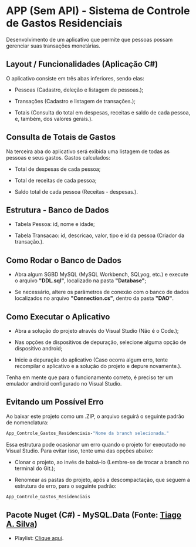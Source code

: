 # APP (Sem API) - Sistema de Controle de Gastos Residenciais

Desenvolvimento de um aplicativo que permite que pessoas possam gerenciar suas transações monetárias.

## Layout / Funcionalidades (Aplicação C#)

O aplicativo consiste em três abas inferiores, sendo elas:

- Pessoas (Cadastro, deleção e listagem de pessoas.);

- Transações (Cadastro e listagem de transações.);

- Totais (Consulta do total em despesas, receitas e saldo de cada pessoa, e, também, dos valores gerais.).

## Consulta de Totais de Gastos

Na terceira aba do aplicativo será exibida uma listagem de todas as pessoas e seus gastos. Gastos calculados:

- Total de despesas de cada pessoa;

- Total de receitas de cada pessoa;

- Saldo total de cada pessoa (Receitas - despesas.).

## Estrutura - Banco de Dados

- Tabela Pessoa: id, nome e idade;

- Tabela Transacao: id, descricao, valor, tipo e id da pessoa (Criador da transação.).

## Como Rodar o Banco de Dados

- Abra algum SGBD MySQL (MySQL Workbench, SQLyog, etc.) e execute o arquivo **"DDL.sql"**, localizado na pasta **"Database"**;

- Se necessário, altere os parâmetros de conexão com o banco de dados localizados no arquivo **"Connection.cs"**, dentro da pasta **"DAO"**.

## Como Executar o Aplicativo

- Abra a solução do projeto através do Visual Studio (Não é o Code.);

- Nas opções de dispositivos de depuração, selecione alguma opção de dispositivo android;

- Inicie a depuração do aplicativo (Caso ocorra algum erro, tente recompilar o aplicativo e a solução do projeto e depure novamente.).

Tenha em mente que para o funcionamento correto, é preciso ter um emulador android configurado no Visual Studio.

## Evitando um Possível Erro

Ao baixar este projeto como um .ZIP, o arquivo seguirá o seguinte padrão de nomenclatura:

```bash
App_Controle_Gastos_Residenciais-"Nome da branch selecionada."
```

Essa estrutura pode ocasionar um erro quando o projeto for executado no Visual Studio. Para evitar isso, tente uma das opções abaixo:

- Clonar o projeto, ao invés de baixá-lo (Lembre-se de trocar a branch no terminal do Git.);

- Renomear as pastas do projeto, após a descompactação, que seguem a estrutura de erro, para o seguinte padrão:

```bash
App_Controle_Gastos_Residenciais
```

## Pacote Nuget (C#) - MySQL.Data (Fonte: [Tiago A. Silva](https://www.youtube.com/@prof.tiagotas))

- Playlist: [Clique aqui](https://www.youtube.com/playlist?list=PLHVpcBDJr5dlCd-l3GwnoqMETMdbxNDCl).